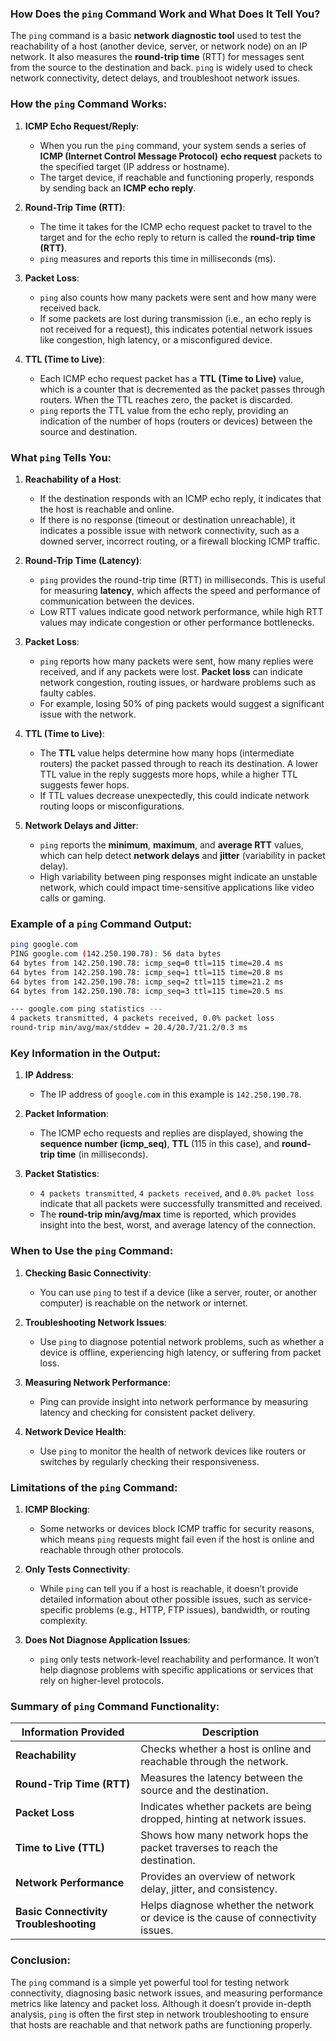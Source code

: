 ### How Does the `ping` Command Work and What Does It Tell You?

The `ping` command is a basic **network diagnostic tool** used to test the reachability of a host (another device, server, or network node) on an IP network. It also measures the **round-trip time** (RTT) for messages sent from the source to the destination and back. `ping` is widely used to check network connectivity, detect delays, and troubleshoot network issues.

### How the `ping` Command Works:

1. **ICMP Echo Request/Reply**:
   - When you run the `ping` command, your system sends a series of **ICMP (Internet Control Message Protocol)** **echo request** packets to the specified target (IP address or hostname).
   - The target device, if reachable and functioning properly, responds by sending back an **ICMP echo reply**.

2. **Round-Trip Time (RTT)**:
   - The time it takes for the ICMP echo request packet to travel to the target and for the echo reply to return is called the **round-trip time (RTT)**.
   - `ping` measures and reports this time in milliseconds (ms).

3. **Packet Loss**:
   - `ping` also counts how many packets were sent and how many were received back.
   - If some packets are lost during transmission (i.e., an echo reply is not received for a request), this indicates potential network issues like congestion, high latency, or a misconfigured device.

4. **TTL (Time to Live)**:
   - Each ICMP echo request packet has a **TTL (Time to Live)** value, which is a counter that is decremented as the packet passes through routers. When the TTL reaches zero, the packet is discarded.
   - `ping` reports the TTL value from the echo reply, providing an indication of the number of hops (routers or devices) between the source and destination.

### What `ping` Tells You:

1. **Reachability of a Host**:
   - If the destination responds with an ICMP echo reply, it indicates that the host is reachable and online.
   - If there is no response (timeout or destination unreachable), it indicates a possible issue with network connectivity, such as a downed server, incorrect routing, or a firewall blocking ICMP traffic.

2. **Round-Trip Time (Latency)**:
   - `ping` provides the round-trip time (RTT) in milliseconds. This is useful for measuring **latency**, which affects the speed and performance of communication between the devices.
   - Low RTT values indicate good network performance, while high RTT values may indicate congestion or other performance bottlenecks.

3. **Packet Loss**:
   - `ping` reports how many packets were sent, how many replies were received, and if any packets were lost. **Packet loss** can indicate network congestion, routing issues, or hardware problems such as faulty cables.
   - For example, losing 50% of ping packets would suggest a significant issue with the network.

4. **TTL (Time to Live)**:
   - The **TTL** value helps determine how many hops (intermediate routers) the packet passed through to reach its destination. A lower TTL value in the reply suggests more hops, while a higher TTL suggests fewer hops.
   - If TTL values decrease unexpectedly, this could indicate network routing loops or misconfigurations.

5. **Network Delays and Jitter**:
   - `ping` reports the **minimum**, **maximum**, and **average RTT** values, which can help detect **network delays** and **jitter** (variability in packet delay).
   - High variability between ping responses might indicate an unstable network, which could impact time-sensitive applications like video calls or gaming.

### Example of a `ping` Command Output:

```bash
ping google.com
PING google.com (142.250.190.78): 56 data bytes
64 bytes from 142.250.190.78: icmp_seq=0 ttl=115 time=20.4 ms
64 bytes from 142.250.190.78: icmp_seq=1 ttl=115 time=20.8 ms
64 bytes from 142.250.190.78: icmp_seq=2 ttl=115 time=21.2 ms
64 bytes from 142.250.190.78: icmp_seq=3 ttl=115 time=20.5 ms

--- google.com ping statistics ---
4 packets transmitted, 4 packets received, 0.0% packet loss
round-trip min/avg/max/stddev = 20.4/20.7/21.2/0.3 ms
```

### Key Information in the Output:

1. **IP Address**:
   - The IP address of `google.com` in this example is `142.250.190.78`.

2. **Packet Information**:
   - The ICMP echo requests and replies are displayed, showing the **sequence number (icmp_seq)**, **TTL** (115 in this case), and **round-trip time** (in milliseconds).

3. **Packet Statistics**:
   - `4 packets transmitted`, `4 packets received`, and `0.0% packet loss` indicate that all packets were successfully transmitted and received.
   - The **round-trip min/avg/max** time is reported, which provides insight into the best, worst, and average latency of the connection.

### When to Use the `ping` Command:

1. **Checking Basic Connectivity**:
   - You can use `ping` to test if a device (like a server, router, or another computer) is reachable on the network or internet.

2. **Troubleshooting Network Issues**:
   - Use `ping` to diagnose potential network problems, such as whether a device is offline, experiencing high latency, or suffering from packet loss.

3. **Measuring Network Performance**:
   - Ping can provide insight into network performance by measuring latency and checking for consistent packet delivery.

4. **Network Device Health**:
   - Use `ping` to monitor the health of network devices like routers or switches by regularly checking their responsiveness.

### Limitations of the `ping` Command:

1. **ICMP Blocking**:
   - Some networks or devices block ICMP traffic for security reasons, which means `ping` requests might fail even if the host is online and reachable through other protocols.

2. **Only Tests Connectivity**:
   - While `ping` can tell you if a host is reachable, it doesn’t provide detailed information about other possible issues, such as service-specific problems (e.g., HTTP, FTP issues), bandwidth, or routing complexity.

3. **Does Not Diagnose Application Issues**:
   - `ping` only tests network-level reachability and performance. It won’t help diagnose problems with specific applications or services that rely on higher-level protocols.

### Summary of `ping` Command Functionality:

| **Information Provided**          | **Description**                                                                   |
|-----------------------------------|-----------------------------------------------------------------------------------|
| **Reachability**                  | Checks whether a host is online and reachable through the network.                 |
| **Round-Trip Time (RTT)**         | Measures the latency between the source and the destination.                       |
| **Packet Loss**                   | Indicates whether packets are being dropped, hinting at network issues.            |
| **Time to Live (TTL)**            | Shows how many network hops the packet traverses to reach the destination.         |
| **Network Performance**           | Provides an overview of network delay, jitter, and consistency.                    |
| **Basic Connectivity Troubleshooting** | Helps diagnose whether the network or device is the cause of connectivity issues. |

### Conclusion:

The `ping` command is a simple yet powerful tool for testing network connectivity, diagnosing basic network issues, and measuring performance metrics like latency and packet loss. Although it doesn’t provide in-depth analysis, `ping` is often the first step in network troubleshooting to ensure that hosts are reachable and that network paths are functioning properly.